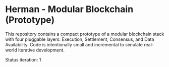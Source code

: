 # Herman - Modular Blockchain (Prototype)

This repository contains a compact prototype of a modular blockchain stack with four pluggable layers: Execution, Settlement, Consensus, and Data Availability. Code is intentionally small and incremental to simulate real-world iterative development.


Status iteration: 1
